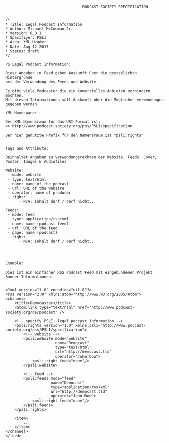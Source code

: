                                       PODCAST SOCIETY SPECIFICATION
                                      
                                      
    /*
    * Title: Legal Podcast Information
    * Author: Michael McCouman Jr.
    * Version: 0.0.1
    * Specifiyer: PSLI
    * Area: XML Header
    * Date: Aug 12 2017
    * Status: draft
    */                                  

    PS Legal Podcast Information:

    Diese Angaben im Feed geben Auskunft über die gestezlichen Hintergründe 
    bei der Verwendung des Feeds und Website. 

    Es gibt viele Podcaster die ein komerzielles Anbieten verhindern möchten.
    Mit diesen Informationen soll Auskunft über die Möglichen verwendungen gegeben werden.

    XML Namespace:

    Der XML Namensraum für das URI Format ist:
    => http://www.podcast-society.org/pss/PSLI/specification

    Der hier genutzte Prefix für den Namensraum ist "psli:rights"


    Tags und Attribute:
    
    Beinhaltet Angaben zu Verwendungsrechten der Website, Feeds, Cover, Poster, Images & Audiofiles 
    
    Website:
     - mode: website
     - type: text/html
     - name: name of the podcast
     - url: URL of the website
     - operator: name of producer
     - right: 
          - N/A: Inhalt darf / darf nicht...
    
    Feeds:
     - mode: feed
     - type: application/rss+xml
     - name: name (podcast feed) 
     - url: URL of the feed
     - page: name (podcast)
     - right: 
          - N/A: Inhalt darf / darf nicht...
    



    Example:

    Dies ist ein einfacher RSS Podcast Feed mit eingebundenen Projekt Banner Informationen:


    <?xml version="1.0" encoding="utf-8"?>
    <rss version="2.0" xmlns:atom="http://www.w3.org/2005/Atom">
    <channel>
        <title>Democaster</title>
        <atom:link type="text/html" href="http://www.podcast-society.org/de/podcast" />

        <!-- specify PSLI: legal podcast information -->
        <psli:rights version="1.0" xmlns:psli="http://www.podcast-society.org/pss/PSLI/specification">
            <!-- website -->
            <psli:website mode="website"
                          name="Democast"
                          type="text/html"
                          url="http://democast.tld"
                          operator="John Dow">
                <psli:right feed="none"/>
            </psli:website>
            
            <!-- feed -->
            <psli:feeds mode="feed"
                        name="Democast"
                        type="application/rss+xml"
                        url="http://democast.tld"
                        operator="John Dow">
                <psli:right feed="none"/>
            </psli:feeds>
        </psli:rights>
        
        <item>
            ...
        </item>
    </channel>
    </feed>



